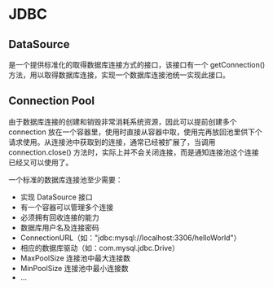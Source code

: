 # JDBC

## DataSource

是一个提供标准化的取得数据库连接方式的接口，该接口有一个 getConnection() 方法，用以取得数据库连接，实现一个数据库连接池统一实现此接口。

## Connection Pool
由于数据库连接的创建和销毁非常消耗系统资源，因此可以提前创建多个 connection 放在一个容器里，使用时直接从容器中取，使用完再放回池里供下个请求使用。从连接池中获取到的连接，通常已经被扩展了，当调用 connection.close() 方法时，实际上并不会关闭连接，而是通知连接池这个连接已经又可以使用了。

一个标准的数据库连接池至少需要：
* 实现 DataSource 接口
* 有一个容器可以管理多个连接
* 必须拥有回收连接的能力
* 数据库用户名及连接密码
* ConnectionURL（如："jdbc\:mysql://localhost:3306/helloWorld"）
* 相应的数据库驱动（如：com.mysql.jdbc.Drive）
* MaxPoolSize 连接池中最大连接数
* MinPoolSize 连接池中最小连接数
* ...

